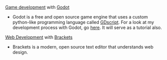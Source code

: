 [Game development](https://github.com/TutorialDoctor/TD-Godot-Games) with [Godot](http://www.godotengine.org/projects/godot-engine)

- Godot is a free and open source game engine that uses a custom python-like programming language called [GDscript](https://gist.github.com/TutorialDoctor/ce9255f16a49d8d911bb). For a look at my development process with Godot, go [here](https://github.com/TutorialDoctor/TD-Godot-Games/blob/master/GodotDevelopmentProcess.md). It will serve as a tutorial also.

[Web Development](https://github.com/TutorialDoctor/Software_Development/tree/master/WebDev%20Tutorial) with [Brackets](http://brackets.io)

- Brackets is a modern, open source text editor that understands web design.
